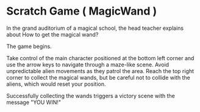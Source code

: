 # Scratch Game ( MagicWand )

In the grand auditorium of a magical school, the head teacher explains about How to get the magical wand?

The game begins.

Take control of the main character positioned at the bottom left corner and use the arrow keys to navigate through a maze-like scene. Avoid unpredictable alien movements as they patrol the area. Reach the top right corner to collect the magical wands, but be careful not to collide with the aliens, which would reset your position.

Successfully collecting the wands triggers a victory scene with the message "YOU WIN!"
